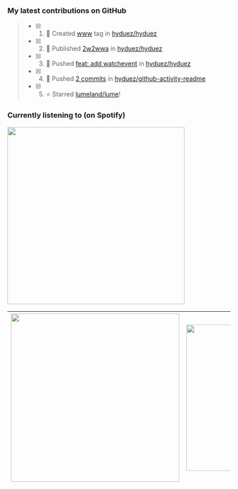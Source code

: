 ### My latest contributions on GitHub
<!--START_SECTION:activity-->
> - [x] 1. 🔖 Created [www](https://github.com/hyduez/hyduez/tree/www) tag in [hyduez/hyduez](https://github.com/hyduez/hyduez)
> - [x] 2. 🚀 Published [2w2wwa](https://github.com/hyduez/hyduez/releases/tag/www) in [hyduez/hyduez](https://github.com/hyduez/hyduez)
> - [x] 3. 📌 Pushed [feat: add watchevent](https://github.com/hyduez/hyduez/commit/75ac1ef7e3271a01c52dde42bd6f31e485c0fece) in [hyduez/hyduez](https://github.com/hyduez/hyduez)
> - [x] 4. 📌 Pushed [2 commits](https://github.com/hyduez/github-activity-readme/tree/refs/heads/master) in [hyduez/github-activity-readme](https://github.com/hyduez/github-activity-readme)
> - [x] 5. ⭐ Starred [lumeland/lume](https://github.com/lumeland/lume)!
<!--END_SECTION:activity-->

### Currently listening to (on Spotify)
<img src="https://spotify-hyduez.vercel.app/api/spotify" width="400em">

| <img src="https://github-readme-stats.vercel.app/api?username=hyduez&show_icons=true&hide_border=true&&count_private=true&include_all_commits=true&theme=transparent" width="380em" /> | <img src="https://github-readme-stats.vercel.app/api/top-langs/?username=hyduez&layout=compact&hide_border=true&theme=transparent" width="330em" /> |
| -------------------- | -------------------- |
